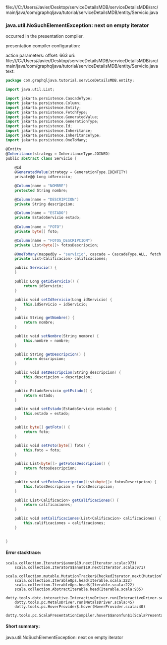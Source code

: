file:///C:/Users/Javier/Desktop/serviceDetailsMDB/serviceDetailsMDB/src/main/java/com/graphqljava/tutorial/serviceDetailsMDB/entity/Servicio.java
### java.util.NoSuchElementException: next on empty iterator

occurred in the presentation compiler.

presentation compiler configuration:


action parameters:
offset: 663
uri: file:///C:/Users/Javier/Desktop/serviceDetailsMDB/serviceDetailsMDB/src/main/java/com/graphqljava/tutorial/serviceDetailsMDB/entity/Servicio.java
text:
```scala
package com.graphqljava.tutorial.serviceDetailsMDB.entity;

import java.util.List;

import jakarta.persistence.CascadeType;
import jakarta.persistence.Column;
import jakarta.persistence.Entity;
import jakarta.persistence.FetchType;
import jakarta.persistence.GeneratedValue;
import jakarta.persistence.GenerationType;
import jakarta.persistence.Id;
import jakarta.persistence.Inheritance;
import jakarta.persistence.InheritanceType;
import jakarta.persistence.OneToMany;

@Entity
@Inheritance(strategy = InheritanceType.JOINED) 
public abstract class Servicio {
    
    @Id
    @GeneratedValue(strategy = GenerationType.IDENTITY)
    private@@ Long idServicio;

    @Column(name = "NOMBRE")
    protected String nombre;

    @Column(name = "DESCRIPCION")
    private String descripcion;

    @Column(name = "ESTADO")
    private EstadoServicio estado;
    
    @Column(name = "FOTO")
    private byte[] foto;

    @Column(name = "FOTOS_DESCRIPCION")
    private List<byte[]> fotosDescripcion;

    @OneToMany(mappedBy = "servicio", cascade = CascadeType.ALL, fetch = FetchType.LAZY)
    private List<Calificacion> calificaciones;

    public Servicio() {
    }

    public Long getIdServicio() {
        return idServicio;
    }

    public void setIdServicio(Long idServicio) {
        this.idServicio = idServicio;
    }

    public String getNombre() {
        return nombre;
    }

    public void setNombre(String nombre) {
        this.nombre = nombre;
    }

    public String getDescripcion() {
        return descripcion;
    }

    public void setDescripcion(String descripcion) {
        this.descripcion = descripcion;
    }

    public EstadoServicio getEstado() {
        return estado;
    }

    public void setEstado(EstadoServicio estado) {
        this.estado = estado;
    }

    public byte[] getFoto() {
        return foto;
    }

    public void setFoto(byte[] foto) {
        this.foto = foto;
    }

    public List<byte[]> getFotosDescripcion() {
        return fotosDescripcion;
    }

    public void setFotosDescripcion(List<byte[]> fotosDescripcion) {
        this.fotosDescripcion = fotosDescripcion;
    }

    public List<Calificacion> getCalificaciones() {
        return calificaciones;
    }

    public void setCalificaciones(List<Calificacion> calificaciones) {
        this.calificaciones = calificaciones;
    }

    
}
```



#### Error stacktrace:

```
scala.collection.Iterator$$anon$19.next(Iterator.scala:973)
	scala.collection.Iterator$$anon$19.next(Iterator.scala:971)
	scala.collection.mutable.MutationTracker$CheckedIterator.next(MutationTracker.scala:76)
	scala.collection.IterableOps.head(Iterable.scala:222)
	scala.collection.IterableOps.head$(Iterable.scala:222)
	scala.collection.AbstractIterable.head(Iterable.scala:935)
	dotty.tools.dotc.interactive.InteractiveDriver.run(InteractiveDriver.scala:164)
	dotty.tools.pc.MetalsDriver.run(MetalsDriver.scala:45)
	dotty.tools.pc.HoverProvider$.hover(HoverProvider.scala:40)
	dotty.tools.pc.ScalaPresentationCompiler.hover$$anonfun$1(ScalaPresentationCompiler.scala:376)
```
#### Short summary: 

java.util.NoSuchElementException: next on empty iterator